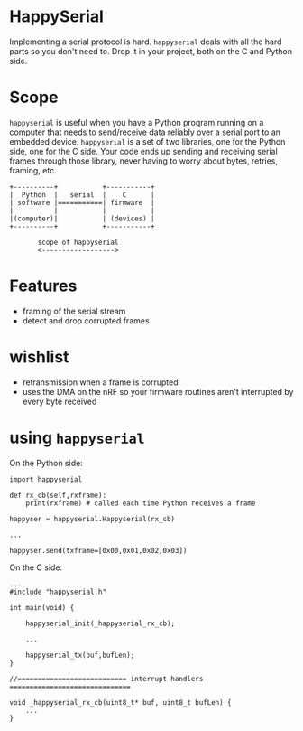 # HappySerial

Implementing a serial protocol is hard.
`happyserial` deals with all the hard parts so you don't need to.
Drop it in your project, both on the C and Python side.

# Scope

`happyserial` is useful when you have a Python program running on a computer that needs to send/receive data reliably over a serial port to an embedded device.
`happyserial` is a set of two libraries, one for the Python side, one for the C side.
Your code ends up sending and receiving serial frames through those library, never having to worry about bytes, retries, framing, etc.

```
+----------+           +-----------+
|  Python  |   serial  |    C      |
| software |===========| firmware  |
|          |           |           |
|(computer)|           | (devices) |
+----------+           +-----------+
       
       scope of happyserial
       <------------------>
```

# Features

- framing of the serial stream
- detect and drop corrupted frames

# wishlist

- retransmission when a frame is corrupted
- uses the DMA on the nRF so your firmware routines aren't interrupted by every byte received

# using `happyserial`

On the Python side:

```
import happyserial

def rx_cb(self,rxframe):
    print(rxframe) # called each time Python receives a frame

happyser = happyserial.Happyserial(rx_cb)

...

happyser.send(txframe=[0x00,0x01,0x02,0x03])
```

On the C side:

```
...
#include "happyserial.h"

int main(void) {
    
    happyserial_init(_happyserial_rx_cb);

    ...
    
    happyserial_tx(buf,bufLen);
}

//=========================== interrupt handlers ==============================

void _happyserial_rx_cb(uint8_t* buf, uint8_t bufLen) {
    ...
}
```
